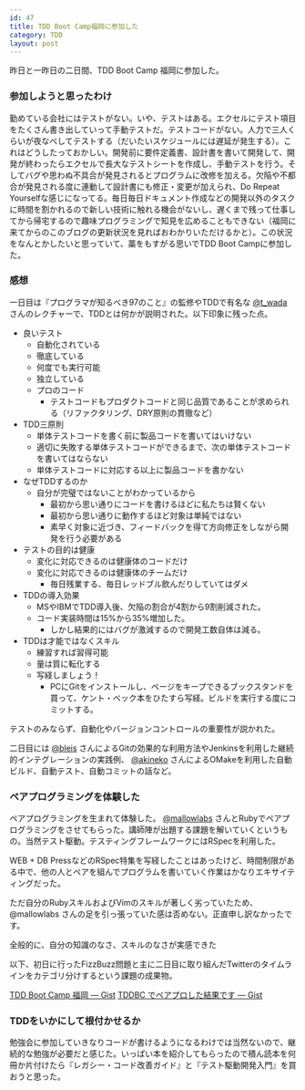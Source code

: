 ```yaml
---
id: 47
title: TDD Boot Camp福岡に参加した
category: TDD
layout: post
---
```


昨日と一昨日の二日間、TDD Boot Camp 福岡に参加した。

### 参加しようと思ったわけ

勤めている会社にはテストがない。いや、テストはある。エクセルにテスト項目をたくさん書き出していって手動テストだ。テストコードがない。人力で三人くらいが夜なべしてテストする（だいたいスケジュールには遅延が発生する）。これはどうしたっておかしい。開発前に要件定義書、設計書を書いて開発して、開発が終わったらエクセルで長大なテストシートを作成し、手動テストを行う。そしてバグや思わぬ不具合が発見されるとプログラムに改修を加える。欠陥や不都合が発見される度に連動して設計書にも修正・変更が加えられ、Do Repeat Yourselfな感じになってる。毎日毎日ドキュメント作成などの開発以外のタスクに時間を割かれるので新しい技術に触れる機会がないし、遅くまで残って仕事してから帰宅するので趣味プログラミングで知見を広めることもできない（福岡に来てからのこのブログの更新状況を見ればおわかりいただけるかと）。この状況をなんとかしたいと思っていて、藁をもすがる思いでTDD Boot Campに参加した。

### 感想

一日目は『プログラマが知るべき97のこと』の監修やTDDで有名な [@t\_wada](http://twitter.com/t_wada) さんのレクチャーで、TDDとは何かが説明された。以下印象に残った点。

- 良いテスト
  - 自動化されている
  - 徹底している
  - 何度でも実行可能
  - 独立している
  - プロのコード
    - テストコードもプロダクトコードと同じ品質であることが求められる（リファクタリング、DRY原則の貫徹など）
- TDD三原則
  - 単体テストコードを書く前に製品コードを書いてはいけない
  - 適切に失敗する単体テストコードができるまで、次の単体テストコードを書いてはならない
  - 単体テストコードに対応する以上に製品コードを書かない
- なぜTDDするのか
  - 自分が完璧ではないことがわかっているから
    - 最初から思い通りにコードを書けるほどに私たちは賢くない
    - 最初から思い通りに動作するほど対象は単純ではない
    - 素早く対象に近づき、フィードバックを得て方向修正をしながら開発を行う必要がある
- テストの目的は健康
  - 変化に対応できるのは健康体のコードだけ
  - 変化に対応できるのは健康体のチームだけ
    - 毎日残業する、毎日レッドブル飲んだりしていてはダメ
- TDDの導入効果
  - MSやIBMでTDD導入後、欠陥の割合が4割から9割削減された。
  - コード実装時間は15%から35%増加した。
    - しかし結果的にはバグが激減するので開発工数自体は減る。
- TDDは才能ではなくスキル
  - 練習すれば習得可能
  - 量は質に転化する
  - 写経しましょう！
    - PCにGitをインストールし、ページをキープできるブックスタンドを買って、ケント・ベック本をひたすら写経。ビルドを実行する度にコミットする。

テストのみならず、自動化やバージョンコントロールの重要性が説かれた。

二日目には [@bleis](http://twitter.com/bleis) さんによるGitの効果的な利用方法やJenkinsを利用した継続的インテグレーションの実践例、 [@akineko](http://twitter.com/akineko) さんによるOMakeを利用した自動ビルド、自動テスト、自動コミットの話など。

### ペアプログラミングを体験した

ペアプログラミングを生まれて体験した。 [@mallowlabs](http://twitter.com/mallowlabs) さんとRubyでペアプログラミングをさせてもらった。講師陣が出題する課題を解いていくというもの。当然テスト駆動。テスティングフレームワークにはRSpecを利用した。

WEB + DB PressなどのRSpec特集を写経したことはあったけど、時間制限がある中で、他の人とペアを組んでプログラムを書いていく作業はかなりエキサイティングだった。

ただ自分のRubyスキルおよびVimのスキルが著しく劣っていたため、@mallowlabs さんの足を引っ張っていた感は否めない。正直申し訳なかったです。

全般的に、自分の知識のなさ、スキルのなさが実感できた

以下、初日に行ったFizzBuzz問題と主に二日目に取り組んだTwitterのタイムラインをカテゴリ分けするという課題の成果物。

[TDD Boot Camp 福岡 — Gist](https://gist.github.com/879647)
[TDDBC でペアプロした結果です — Gist](https://gist.github.com/878159)

### TDDをいかにして根付かせるか

勉強会に参加していきなりコードが書けるようになるわけでは当然ないので、継続的な勉強が必要だと感じた。いっぱい本を紹介してもらったので積ん読本を何冊か片付けたら『レガシー・コード改善ガイド』と『テスト駆動開発入門』を買おうと思った。
